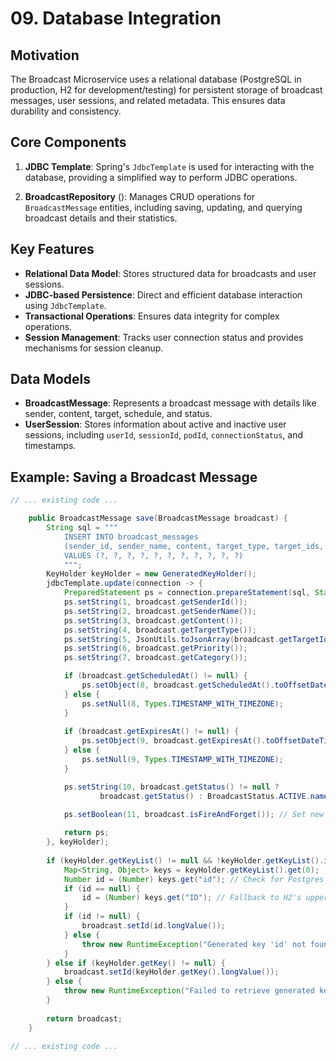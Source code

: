 # 09. Database Integration

## Motivation
The Broadcast Microservice uses a relational database (PostgreSQL in production, H2 for development/testing) for persistent storage of broadcast messages, user sessions, and related metadata. This ensures data durability and consistency.

## Core Components
1. **JDBC Template**: Spring's `JdbcTemplate` is used for interacting with the database, providing a simplified way to perform JDBC operations.

2. **BroadcastRepository** (<mcfile name="BroadcastRepository.java" path="broadcast-microservice/src/main/java/com/example/broadcast/shared/repository/BroadcastRepository.java"></mcfile>): Manages CRUD operations for `BroadcastMessage` entities, including saving, updating, and querying broadcast details and their statistics.

## Key Features
- **Relational Data Model**: Stores structured data for broadcasts and user sessions.
- **JDBC-based Persistence**: Direct and efficient database interaction using `JdbcTemplate`.
- **Transactional Operations**: Ensures data integrity for complex operations.
- **Session Management**: Tracks user connection status and provides mechanisms for session cleanup.

## Data Models
- **BroadcastMessage**: Represents a broadcast message with details like sender, content, target, schedule, and status.
- **UserSession**: Stores information about active and inactive user sessions, including `userId`, `sessionId`, `podId`, `connectionStatus`, and timestamps.

## Example: Saving a Broadcast Message
```java:broadcast-microservice/src/main/java/com/example/broadcast/shared/repository/BroadcastRepository.java
// ... existing code ...

    public BroadcastMessage save(BroadcastMessage broadcast) {
        String sql = """
            INSERT INTO broadcast_messages
            (sender_id, sender_name, content, target_type, target_ids, priority, category, scheduled_at, expires_at, status, is_fire_and_forget)
            VALUES (?, ?, ?, ?, ?, ?, ?, ?, ?, ?, ?)
            """;
        KeyHolder keyHolder = new GeneratedKeyHolder();
        jdbcTemplate.update(connection -> {
            PreparedStatement ps = connection.prepareStatement(sql, Statement.RETURN_GENERATED_KEYS);
            ps.setString(1, broadcast.getSenderId());
            ps.setString(2, broadcast.getSenderName());
            ps.setString(3, broadcast.getContent());
            ps.setString(4, broadcast.getTargetType());
            ps.setString(5, JsonUtils.toJsonArray(broadcast.getTargetIds()));
            ps.setString(6, broadcast.getPriority());
            ps.setString(7, broadcast.getCategory());

            if (broadcast.getScheduledAt() != null) {
                ps.setObject(8, broadcast.getScheduledAt().toOffsetDateTime());
            } else {
                ps.setNull(8, Types.TIMESTAMP_WITH_TIMEZONE);
            }
        
            if (broadcast.getExpiresAt() != null) {
                ps.setObject(9, broadcast.getExpiresAt().toOffsetDateTime());
            } else {
                ps.setNull(9, Types.TIMESTAMP_WITH_TIMEZONE);
            }

            ps.setString(10, broadcast.getStatus() != null ?
                    broadcast.getStatus() : BroadcastStatus.ACTIVE.name());
            
            ps.setBoolean(11, broadcast.isFireAndForget()); // Set new parameter

            return ps;
        }, keyHolder);
        
        if (keyHolder.getKeyList() != null && !keyHolder.getKeyList().isEmpty()) {
            Map<String, Object> keys = keyHolder.getKeyList().get(0);
            Number id = (Number) keys.get("id"); // Check for Postgres's lowercase 'id' first
            if (id == null) {
                id = (Number) keys.get("ID"); // Fallback to H2's uppercase 'ID'
            }
            if (id != null) {
                broadcast.setId(id.longValue());
            } else {
                throw new RuntimeException("Generated key 'id' not found in the returned keys.");
            }
        } else if (keyHolder.getKey() != null) {
            broadcast.setId(keyHolder.getKey().longValue());
        } else {
            throw new RuntimeException("Failed to retrieve generated key for broadcast.");
        }
        
        return broadcast;
    }

// ... existing code ...
```